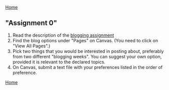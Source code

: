 [Home](index.md)

## "Assignment 0"

1. Read the description of the [blogging assignment](blog.md)
1. Find the blog options under "Pages" on Canvas. (You need to click on "View All Pages".)
2. Pick two things that you would be interested in posting about, preferably from two different "blogging weeks". You can suggest your own option, provided it is relevant to the declared topics.
3. On Canvas, submit a text file with your preferences listed in the order of preference. 


[Home](index.md)

